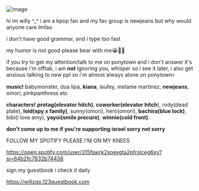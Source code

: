 ![image](https://github.com/smilemittens/smilemittens/assets/138685973/0d8de408-945a-485e-b659-ae8baef1ba71)








hi im willy ^_^ i am a kpop fan and my fav group is newjeans but why would anyone care lmfao

i don't have good grammar, and i type too fast

my humor is not good please bear with me😭🙏🏾

if you try to get my attention/talk to me on ponytown and i don't answer it's because i'm offtab, i am **not** ignoring you, whisper so i see it later, i also get anxious talking to new ppl so i'm almost always alone on ponytown💀

**music!** babymonster, dua lipa, __kiana__, laufey, melanie martinez, __newjeans__, omori, pinkpanthress etc

**characters!** __protag(elevator hitch)__, __coworker(elevator hitch__), rody(dead plate), __loid(spy x family)__, sunny(omori), hero(omori), __bachira(blue lock)__, bibi(i love amy), __yayoi(smile precure)__, __winnie(cold front)__

**don't come up to me if you're supporting israel sorry not sorry**

FOLLOW MY SPOTIFY PLEASE I'M ON MY KNEES

https://open.spotify.com/user/315fswrk2soexgta2pfrslceg6xy?si=64b2fc7832b74438

sign my guestbook i check it daily

https://willzqo.123guestbook.com

